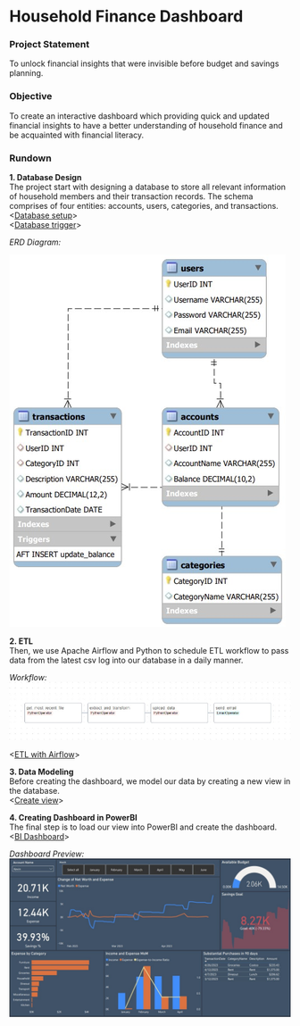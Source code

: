 # Household Finance Dashboard

### Project Statement
To unlock financial insights that were invisible before budget and savings planning.

### Objective <br>
To create an interactive dashboard which providing quick and updated financial insights to have a better understanding of household finance and be acquainted with financial literacy. 

### Rundown <br>
**1. Database Design <br>**
The project start with designing a database to store all relevant information of household members and their transaction records. The schema comprises of four entities: accounts, users, categories, and transactions. <br><[Database setup](db_setup.sql)><br>
<[Database trigger](trigger.sql)><br>

_ERD Diagram:_

![erd image](https://github.com/Kevin-qt/Household-Finance-Dashboard/blob/main/erd.jpg)

**2. ETL <br>**
Then, we use Apache Airflow and Python to schedule ETL workflow to pass data from the latest csv log into our database in a daily manner.<br>

_Workflow:_
![workflow image](https://github.com/Kevin-qt/Household-Finance-Dashboard/blob/main/workflow.jpg)

<[ETL with Airflow](airflow_etl.py)><br>

**3. Data Modeling <br>**
Before creating the dashboard, we model our data by creating a new view in the database. <br>
<[Create view](new_view.sql)><br>

**4. Creating Dashboard in PowerBI <br>**
The final step is to load our view into PowerBI and create the dashboard. <br>
<[BI Dashboard](dashboard.pbit)><br>

_Dashboard Preview:_
![preview](https://github.com/Kevin-qt/Household-Finance-Dashboard/blob/main/dashboard_preview.jpg)
